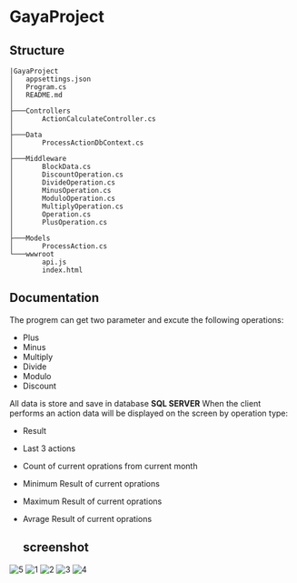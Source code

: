 # GayaProject

## Structure
```
|GayaProject
│   appsettings.json
│   Program.cs
│   README.md
│
├───Controllers
│       ActionCalculateController.cs
│
├───Data
│       ProcessActionDbContext.cs
│
├───Middleware
│       BlockData.cs
│       DiscountOperation.cs
│       DivideOperation.cs
│       MinusOperation.cs
│       ModuloOperation.cs
│       MultiplyOperation.cs
│       Operation.cs
│       PlusOperation.cs
│
├───Models
│       ProcessAction.cs
└───wwwroot
        api.js
        index.html
```

## Documentation
The progrem can get two parameter and excute the following operations: 
- Plus
- Minus
- Multiply
- Divide
- Modulo
- Discount

All data is store and save in database **SQL SERVER**
When the client performs an action data will be displayed on the screen by operation type:
- Result
- Last 3 actions
- Count of current oprations from current month
- Minimum Result of current oprations
- Maximum Result of current oprations
- Avrage Result of current oprations

  ## screenshot
![5](https://github.com/user-attachments/assets/8a75888d-33d3-4eb5-ab7e-bf4b68696aa0)
![1](https://github.com/user-attachments/assets/a0e68fef-fab6-43cd-8f1e-e3a7aa8e9ccd)
![2](https://github.com/user-attachments/assets/9d91dea1-60b6-4bed-bb04-baa539602f19)
![3](https://github.com/user-attachments/assets/b47e65a4-af25-44a6-a29e-64f79424f510)
![4](https://github.com/user-attachments/assets/bff1b05a-079c-4efa-9fea-56b6be69fea9)
  
